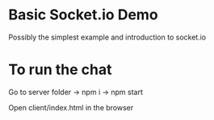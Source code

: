 # Basic Socket.io Demo

Possibly the simplest example and introduction to socket.io

# To run the chat

Go to server folder -> npm i -> npm start 

Open client/index.html in the browser

